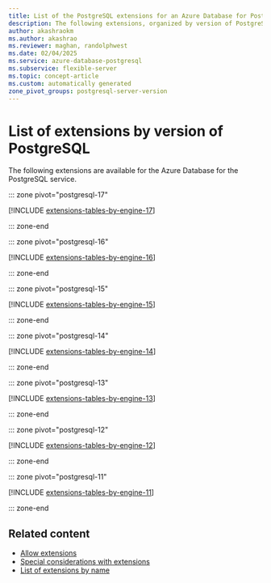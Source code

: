 ```yaml
---
title: List of the PostgreSQL extensions for an Azure Database for PostgreSQL flexible server
description: The following extensions, organized by version of PostgreSQL, are available in an Azure Database for the PostgreSQL flexible server.
author: akashraokm
ms.author: akashrao
ms.reviewer: maghan, randolphwest
ms.date: 02/04/2025
ms.service: azure-database-postgresql
ms.subservice: flexible-server
ms.topic: concept-article
ms.custom: automatically generated
zone_pivot_groups: postgresql-server-version
---
```


# List of extensions by version of PostgreSQL

The following extensions are available for the Azure Database for the PostgreSQL service.

::: zone pivot="postgresql-17"

[!INCLUDE [extensions-tables-by-engine-17](./includes/extensions-tables-by-engine-17.md)]


::: zone-end



::: zone pivot="postgresql-16"

[!INCLUDE [extensions-tables-by-engine-16](./includes/extensions-tables-by-engine-16.md)]


::: zone-end



::: zone pivot="postgresql-15"

[!INCLUDE [extensions-tables-by-engine-15](./includes/extensions-tables-by-engine-15.md)]


::: zone-end



::: zone pivot="postgresql-14"

[!INCLUDE [extensions-tables-by-engine-14](./includes/extensions-tables-by-engine-14.md)]


::: zone-end



::: zone pivot="postgresql-13"

[!INCLUDE [extensions-tables-by-engine-13](./includes/extensions-tables-by-engine-13.md)]


::: zone-end



::: zone pivot="postgresql-12"

[!INCLUDE [extensions-tables-by-engine-12](./includes/extensions-tables-by-engine-12.md)]


::: zone-end



::: zone pivot="postgresql-11"

[!INCLUDE [extensions-tables-by-engine-11](./includes/extensions-tables-by-engine-11.md)]


::: zone-end





## Related content

- [Allow extensions](how-to-allow-extensions.md)
- [Special considerations with extensions](concepts-extensions-considerations.md)
- [List of extensions by name](concepts-extensions-versions.md)
